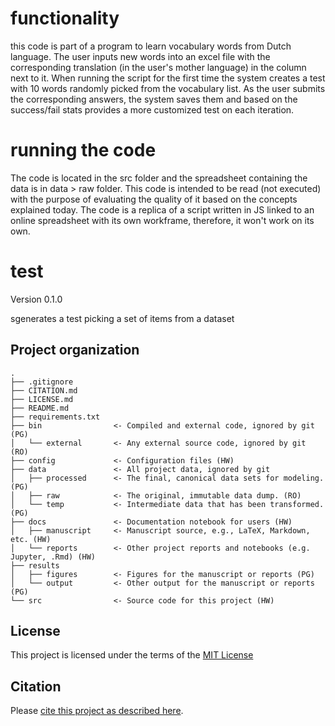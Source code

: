 # functionality
this code is part of a program to learn vocabulary words from Dutch language. The user inputs new words into an excel file with the corresponding translation (in the user's mother language) in the column next to it. When running the script for the first time the system creates a test with 10 words randomly picked from the vocabulary list. As the user submits the corresponding answers, the system saves them and based on the success/fail stats provides a more customized test on each iteration.

# running the code
The code is located in the src folder and the spreadsheet containing the data is in data > raw folder.
This code is intended to be read (not executed) with the purpose of evaluating the quality of it based on the concepts explained today. The code is a replica of a script written in JS linked to an online spreadsheet with its own workframe, therefore, it won't work on its own.  

# test

Version 0.1.0

sgenerates a test picking a set of items from a dataset


## Project organization

```
.
├── .gitignore
├── CITATION.md
├── LICENSE.md
├── README.md
├── requirements.txt
├── bin                <- Compiled and external code, ignored by git (PG)
│   └── external       <- Any external source code, ignored by git (RO)
├── config             <- Configuration files (HW)
├── data               <- All project data, ignored by git
│   ├── processed      <- The final, canonical data sets for modeling. (PG)
│   ├── raw            <- The original, immutable data dump. (RO)
│   └── temp           <- Intermediate data that has been transformed. (PG)
├── docs               <- Documentation notebook for users (HW)
│   ├── manuscript     <- Manuscript source, e.g., LaTeX, Markdown, etc. (HW)
│   └── reports        <- Other project reports and notebooks (e.g. Jupyter, .Rmd) (HW)
├── results
│   ├── figures        <- Figures for the manuscript or reports (PG)
│   └── output         <- Other output for the manuscript or reports (PG)
└── src                <- Source code for this project (HW)

```


## License

This project is licensed under the terms of the [MIT License](/LICENSE.md)

## Citation

Please [cite this project as described here](/CITATION.md).
